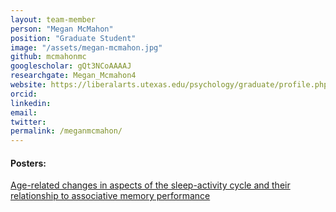 ```yaml
---
layout: team-member
person: "Megan McMahon"
position: "Graduate Student"
image: "/assets/megan-mcmahon.jpg"
github: mcmahonmc
googlescholar: gQt3NCoAAAAJ
researchgate: Megan_Mcmahon4
website: https://liberalarts.utexas.edu/psychology/graduate/profile.php?id=mcm5324
orcid: 
linkedin:
email:
twitter:
permalink: /meganmcmahon/
---
```


#### Posters:

[Age-related changes in aspects of the sleep-activity cycle and their relationship to associative memory performance ](https://github.com/UTCogNeuroLab/UTCogNeuroLab.github.io/blob/master/research_images/DACC%20Poster%20McMahon.pdf)